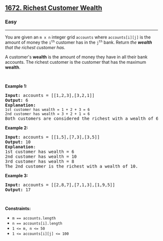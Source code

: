 <h2><a href="https://leetcode.com/problems/richest-customer-wealth/">1672. Richest Customer Wealth</a></h2><h3>Easy</h3><hr><div style="user-select: auto;"><p style="user-select: auto;">You are given an <code style="user-select: auto;">m x n</code> integer grid <code style="user-select: auto;">accounts</code> where <code style="user-select: auto;">accounts[i][j]</code> is the amount of money the <code style="user-select: auto;">i​​​​​<sup style="user-select: auto;">​​​​​​th</sup>​​​​</code> customer has in the <code style="user-select: auto;">j​​​​​<sup style="user-select: auto;">​​​​​​th</sup></code>​​​​ bank. Return<em style="user-select: auto;"> the <strong style="user-select: auto;">wealth</strong> that the richest customer has.</em></p>

<p style="user-select: auto;">A customer's <strong style="user-select: auto;">wealth</strong> is the amount of money they have in all their bank accounts. The richest customer is the customer that has the maximum <strong style="user-select: auto;">wealth</strong>.</p>

<p style="user-select: auto;">&nbsp;</p>
<p style="user-select: auto;"><strong class="example" style="user-select: auto;">Example 1:</strong></p>

<pre style="user-select: auto;"><strong style="user-select: auto;">Input:</strong> accounts = [[1,2,3],[3,2,1]]
<strong style="user-select: auto;">Output:</strong> 6
<strong style="user-select: auto;">Explanation</strong><strong style="user-select: auto;">:</strong>
<code style="user-select: auto;">1st customer has wealth = 1 + 2 + 3 = 6
</code><code style="user-select: auto;">2nd customer has wealth = 3 + 2 + 1 = 6
</code>Both customers are considered the richest with a wealth of 6 each, so return 6.
</pre>

<p style="user-select: auto;"><strong class="example" style="user-select: auto;">Example 2:</strong></p>

<pre style="user-select: auto;"><strong style="user-select: auto;">Input:</strong> accounts = [[1,5],[7,3],[3,5]]
<strong style="user-select: auto;">Output:</strong> 10
<strong style="user-select: auto;">Explanation</strong>: 
1st customer has wealth = 6
2nd customer has wealth = 10 
3rd customer has wealth = 8
The 2nd customer is the richest with a wealth of 10.</pre>

<p style="user-select: auto;"><strong class="example" style="user-select: auto;">Example 3:</strong></p>

<pre style="user-select: auto;"><strong style="user-select: auto;">Input:</strong> accounts = [[2,8,7],[7,1,3],[1,9,5]]
<strong style="user-select: auto;">Output:</strong> 17
</pre>

<p style="user-select: auto;">&nbsp;</p>
<p style="user-select: auto;"><strong style="user-select: auto;">Constraints:</strong></p>

<ul style="user-select: auto;">
	<li style="user-select: auto;"><code style="user-select: auto;">m ==&nbsp;accounts.length</code></li>
	<li style="user-select: auto;"><code style="user-select: auto;">n ==&nbsp;accounts[i].length</code></li>
	<li style="user-select: auto;"><code style="user-select: auto;">1 &lt;= m, n &lt;= 50</code></li>
	<li style="user-select: auto;"><code style="user-select: auto;">1 &lt;= accounts[i][j] &lt;= 100</code></li>
</ul>
</div>